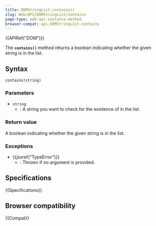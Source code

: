 ```yaml
---
title: DOMStringList.contains()
slug: Web/API/DOMStringList/contains
page-type: web-api-instance-method
browser-compat: api.DOMStringList.contains
---
```


{{APIRef("DOM")}}

The **`contains()`** method returns a boolean indicating whether the given string is in the list.

## Syntax

```js-nolint
contains(string)
```

### Parameters

- `string`
  - : A string you want to check for the existence of in the list.

### Return value

A boolean indicating whether the given string is in the list.

### Exceptions

- {{jsxref("TypeError")}}
  - : Thrown if no argument is provided.

## Specifications

{{Specifications}}

## Browser compatibility

{{Compat}}
